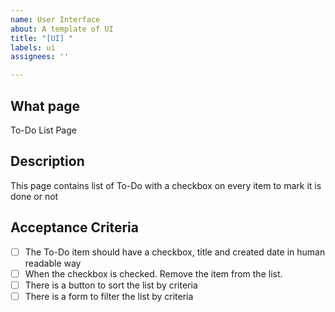```yaml
---
name: User Interface
about: A template of UI
title: "[UI] "
labels: ui
assignees: ''

---
```


## What page
To-Do List Page

## Description
This page contains list of To-Do with a checkbox on every item to mark it is done or not 

## Acceptance Criteria
- [ ] The To-Do item should have a checkbox, title and created date in human readable way
- [ ] When the checkbox is checked. Remove the item from the list.
- [ ] There is a button to sort the list by criteria
- [ ] There is a form to filter the list by criteria
